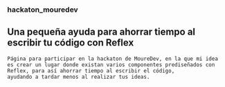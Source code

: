 ### hackaton_mouredev
## Una pequeña ayuda para ahorrar tiempo al escribir tu código con Reflex

~~~~
Página para participar en la hackaton de MoureDev, en la que mi idea es crear un lugar donde existan varios componentes prediseñados con Reflex, para así ahorrar tiempo al escribir el código,
ayudando a tardar menos al realizar tus ideas.
~~~~
